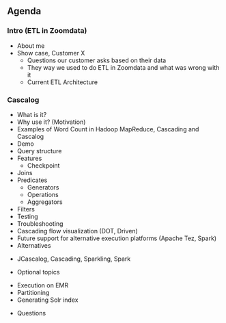 ## Agenda

### Intro (ETL in Zoomdata)
* About me
* Show case, Customer X
  - Questions our customer asks based on their data
  - They way we used to do ETL in Zoomdata and what was wrong with it
  - Current ETL Architecture

### Cascalog
* What is it?
* Why use it? (Motivation)
* Examples of Word Count in Hadoop MapReduce, Cascading and Cascalog
* Demo
* Query structure
* Features
  - Checkpoint
* Joins
* Predicates
  - Generators
  - Operations
  - Aggregators
* Filters
* Testing
* Troubleshooting
* Cascading flow visualization (DOT, Driven)
* Future support for alternative execution platforms (Apache Tez, Spark)
* Alternatives
 - JCascalog, Cascading, Sparkling, Spark
* Optional topics
 - Execution on EMR
 - Partitioning
 - Generating Solr index
* Questions
